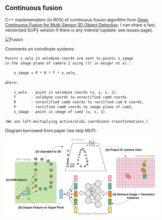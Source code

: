 ## Continuous fusion

C++ implementation (in ROS) of continuous fusion algorithm from [Deep Continuous Fusion for Multi-Sensor 3D Object Detection](http://openaccess.thecvf.com/content_ECCV_2018/papers/Ming_Liang_Deep_Continuous_Fusion_ECCV_2018_paper.pdf). I can share a fast, vectorized SciPy version if there is any interest (update: see issues page).

![Fusion](/images/demo.gif)

Comments on coordinate systems:

    Points x_velo in velodyne coords are sent to points x_image
    in the image plane of camera 2 using (7) in Geiger et al.:

        x_image = P * R * T * x_velo,

    where:

        x_velo  - point in velodyne coords (x, y, z, 1).
        T       - velodyne coords to unrectified cam0 coords.
        R       - unrectified cam0 coords to rectified cam 0 coords,
        P       - rectified cam0 coords to image plane of cam2,
        x_image - point in image of cam2 (u, v, 1).

    (We use left-multiplying active/alibi coordinate transformations.)

Diagram borrowed from paper (we skip MLP):

![Fusion](/images/fusion.png)
